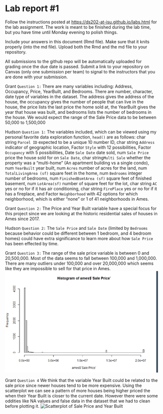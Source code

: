 
<!-- README.md is generated from README.Rmd. Please edit the README.Rmd file -->

# Lab report \#1

Follow the instructions posted at
<https://ds202-at-isu.github.io/labs.html> for the lab assignment. The
work is meant to be finished during the lab time, but you have time
until Monday evening to polish things.

Include your answers in this document (Rmd file). Make sure that it
knits properly (into the md file). Upload both the Rmd and the md file
to your repository.

All submissions to the github repo will be automatically uploaded for
grading once the due date is passed. Submit a link to your repository on
Canvas (only one submission per team) to signal to the instructors that
you are done with your submission.

Grant `Question 1:` There are many variables including: Address,
Occupancy, Price, YearBuilt, and Bedrooms. There are number, character,
date type of variables in the dataset. The address gives the address of
the house, the occupancy gives the number of people that can live in the
house, the price lists the last price the home sold at, the YearBuilt
gives the year that house was built, and bedrooms lists the number of
bedrooms in the house. We would expect the range of the Sale Price data
to be between 50,000 to 1,500,000

Hudson `Question 1:` The variables included, which can be viewed using
my personal favorite data exploration function, `head()` are as follows:
char string `Parcel ID` expected to be a unique 10 number ID, char
string `Address` indicator of geographic location, Factor `Style` with
12 possibilities, Factor `Occupancy` with 5 possibilities, Date
`Sale Date` date sold, num `Sale Price` price the house sold for on
`Sale Date`, char string`Multi Sale` whether the property was a
“multi-home” (An apartment building vs a single condo), num `YearBuilt`
year built, num `Acres` number of acres for the land, num
`TotalLivingArea (sf)` square feet in the home, num `Bedrooms` integer
number of bedrooms, num `FinishedBsmtArea (sf)` square feet of finished
basement, num `LotArea(sf)` number of square feet for the lot, char
string `AC` yes or no for if it has air conditioning, char string
`FirePlace` yes or no for if it has a fireplace, and Factor
`Neighborhood` with 42 options for which neighborhood, which is either
“none” or 1 of 41 neighborhoods in Ames.

Grant `Question 2:` The Price and Year Built variable have a special
focus for this project since we are looking at the historic residential
sales of houses in Ames since 2017.

Hudson `Question 2:` The `Sale Price` and `Sale Date` (limited by
`Bedrooms` because behavior could be different between 1 bedroom, and 4
bedroom homes) could have extra significance to learn more about how
`Sale Price` has been effected by time.

Grant `Question 3:` The range of the sale price variable is between 0
and 20,500,000. Most of the data seems to fall between 100,000 and
1,000,000. There are many outliers under 100,000 and over 20,000,000
which seems like they are impossible to sell for that price in Ames.
![Histogram of Sale Price](histr.png)

Grant `Question 4` We think that the variable Year Built could be
related to the sale price since newer houses tend to be more expensive.
Using the scatterplot we can see a pattern of more houses being higher
priced the when their Year Built is closer to the current date. However
there were some oddities like NA values and false data in the dataset
that we had to clean before plotting it. ![Scatterplot of Sale Price and
Year Built](scrtplt2.png)
